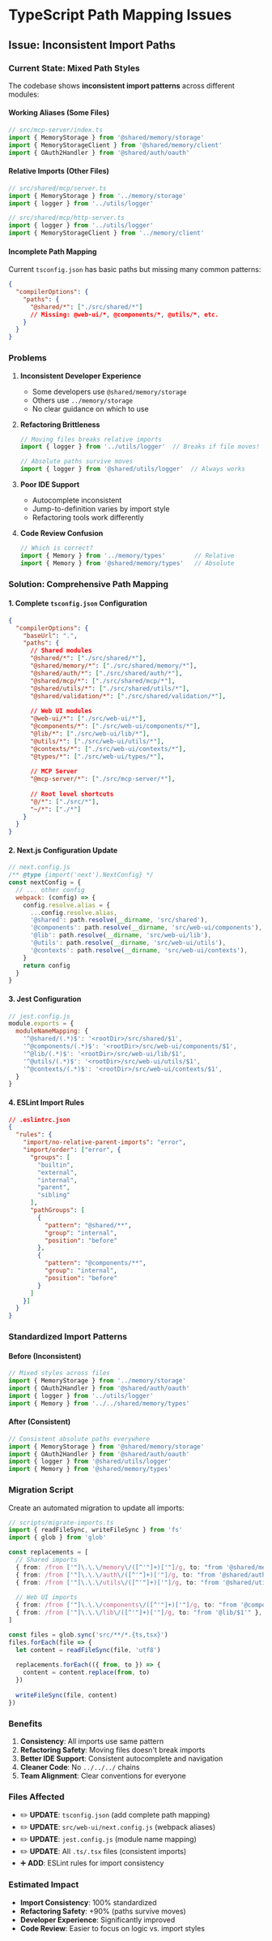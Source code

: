 # TypeScript Path Mapping Issues

## Issue: Inconsistent Import Paths

### Current State: Mixed Path Styles

The codebase shows **inconsistent import patterns** across different modules:

#### Working Aliases (Some Files)
```typescript
// src/mcp-server/index.ts
import { MemoryStorage } from '@shared/memory/storage'
import { MemoryStorageClient } from '@shared/memory/client'
import { OAuth2Handler } from '@shared/auth/oauth'
```

#### Relative Imports (Other Files)  
```typescript
// src/shared/mcp/server.ts
import { MemoryStorage } from '../memory/storage'
import { logger } from '../utils/logger'

// src/shared/mcp/http-server.ts  
import { logger } from '../utils/logger'
import { MemoryStorageClient } from '../memory/client'
```

#### Incomplete Path Mapping

Current `tsconfig.json` has basic paths but missing many common patterns:
```json
{
  "compilerOptions": {
    "paths": {
      "@shared/*": ["./src/shared/*"]
      // Missing: @web-ui/*, @components/*, @utils/*, etc.
    }
  }
}
```

### Problems

1. **Inconsistent Developer Experience**
   - Some developers use `@shared/memory/storage`
   - Others use `../memory/storage`  
   - No clear guidance on which to use

2. **Refactoring Brittleness**
   ```typescript
   // Moving files breaks relative imports
   import { logger } from '../utils/logger'  // Breaks if file moves!
   
   // Absolute paths survive moves
   import { logger } from '@shared/utils/logger'  // Always works
   ```

3. **Poor IDE Support**
   - Autocomplete inconsistent
   - Jump-to-definition varies by import style
   - Refactoring tools work differently

4. **Code Review Confusion**
   ```typescript
   // Which is correct?
   import { Memory } from '../memory/types'        // Relative
   import { Memory } from '@shared/memory/types'   // Absolute  
   ```

### Solution: Comprehensive Path Mapping

#### 1. Complete `tsconfig.json` Configuration
```json
{
  "compilerOptions": {
    "baseUrl": ".",
    "paths": {
      // Shared modules
      "@shared/*": ["./src/shared/*"],
      "@shared/memory/*": ["./src/shared/memory/*"],
      "@shared/auth/*": ["./src/shared/auth/*"],
      "@shared/mcp/*": ["./src/shared/mcp/*"],
      "@shared/utils/*": ["./src/shared/utils/*"],
      "@shared/validation/*": ["./src/shared/validation/*"],
      
      // Web UI modules  
      "@web-ui/*": ["./src/web-ui/*"],
      "@components/*": ["./src/web-ui/components/*"],
      "@lib/*": ["./src/web-ui/lib/*"],
      "@utils/*": ["./src/web-ui/utils/*"],
      "@contexts/*": ["./src/web-ui/contexts/*"],
      "@types/*": ["./src/web-ui/types/*"],
      
      // MCP Server
      "@mcp-server/*": ["./src/mcp-server/*"],
      
      // Root level shortcuts
      "@/*": ["./src/*"],
      "~/*": ["./*"]
    }
  }
}
```

#### 2. Next.js Configuration Update
```javascript
// next.config.js  
/** @type {import('next').NextConfig} */
const nextConfig = {
  // ... other config
  webpack: (config) => {
    config.resolve.alias = {
      ...config.resolve.alias,
      '@shared': path.resolve(__dirname, 'src/shared'),
      '@components': path.resolve(__dirname, 'src/web-ui/components'),
      '@lib': path.resolve(__dirname, 'src/web-ui/lib'),
      '@utils': path.resolve(__dirname, 'src/web-ui/utils'),
      '@contexts': path.resolve(__dirname, 'src/web-ui/contexts'),
    }
    return config
  }
}
```

#### 3. Jest Configuration
```javascript
// jest.config.js
module.exports = {
  moduleNameMapping: {
    '^@shared/(.*)$': '<rootDir>/src/shared/$1',
    '^@components/(.*)$': '<rootDir>/src/web-ui/components/$1',
    '^@lib/(.*)$': '<rootDir>/src/web-ui/lib/$1',
    '^@utils/(.*)$': '<rootDir>/src/web-ui/utils/$1',
    '^@contexts/(.*)$': '<rootDir>/src/web-ui/contexts/$1',
  }
}
```

#### 4. ESLint Import Rules
```json
// .eslintrc.json
{
  "rules": {
    "import/no-relative-parent-imports": "error",
    "import/order": ["error", {
      "groups": [
        "builtin",
        "external", 
        "internal",
        "parent",
        "sibling"
      ],
      "pathGroups": [
        {
          "pattern": "@shared/**",
          "group": "internal",
          "position": "before"
        },
        {
          "pattern": "@components/**", 
          "group": "internal",
          "position": "before"
        }
      ]
    }]
  }
}
```

### Standardized Import Patterns

#### Before (Inconsistent)
```typescript
// Mixed styles across files
import { MemoryStorage } from '../memory/storage'
import { OAuth2Handler } from '@shared/auth/oauth'  
import { logger } from '../utils/logger'
import { Memory } from '../../shared/memory/types'
```

#### After (Consistent)
```typescript
// Consistent absolute paths everywhere
import { MemoryStorage } from '@shared/memory/storage'
import { OAuth2Handler } from '@shared/auth/oauth'
import { logger } from '@shared/utils/logger'  
import { Memory } from '@shared/memory/types'
```

### Migration Script

Create an automated migration to update all imports:

```typescript
// scripts/migrate-imports.ts
import { readFileSync, writeFileSync } from 'fs'
import { glob } from 'glob'

const replacements = [
  // Shared imports
  { from: /from ['"]\.\.\/memory\/([^'"]+)['"]/g, to: "from '@shared/memory/$1'" },
  { from: /from ['"]\.\.\/auth\/([^'"]+)['"]/g, to: "from '@shared/auth/$1'" },
  { from: /from ['"]\.\.\/utils\/([^'"]+)['"]/g, to: "from '@shared/utils/$1'" },
  
  // Web UI imports  
  { from: /from ['"]\.\.\/components\/([^'"]+)['"]/g, to: "from '@components/$1'" },
  { from: /from ['"]\.\.\/lib\/([^'"]+)['"]/g, to: "from '@lib/$1'" },
]

const files = glob.sync('src/**/*.{ts,tsx}')
files.forEach(file => {
  let content = readFileSync(file, 'utf8')
  
  replacements.forEach(({ from, to }) => {
    content = content.replace(from, to)
  })
  
  writeFileSync(file, content)
})
```

### Benefits

1. **Consistency**: All imports use same pattern
2. **Refactoring Safety**: Moving files doesn't break imports  
3. **Better IDE Support**: Consistent autocomplete and navigation
4. **Cleaner Code**: No `../../../` chains
5. **Team Alignment**: Clear conventions for everyone

### Files Affected

- ✏️ **UPDATE**: `tsconfig.json` (add complete path mapping)
- ✏️ **UPDATE**: `src/web-ui/next.config.js` (webpack aliases)
- ✏️ **UPDATE**: `jest.config.js` (module name mapping)
- ✏️ **UPDATE**: All `.ts/.tsx` files (consistent imports)
- ➕ **ADD**: ESLint rules for import consistency

### Estimated Impact

- **Import Consistency**: 100% standardized
- **Refactoring Safety**: +90% (paths survive moves)
- **Developer Experience**: Significantly improved
- **Code Review**: Easier to focus on logic vs. import styles
